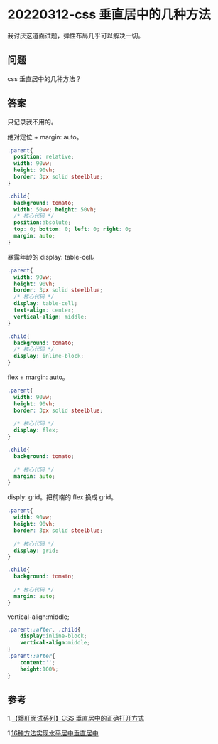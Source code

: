 # 20220312-css 垂直居中的几种方法

我讨厌这道面试题，弹性布局几乎可以解决一切。

## 问题

css 垂直居中的几种方法？

## 答案

只记录我不用的。

绝对定位 + margin: auto。

```CSS
.parent{
  position: relative;
  width: 90vw;
  height: 90vh;
  border: 3px solid steelblue;
}

.child{
  background: tomato;
  width: 50vw; height: 50vh;
  /* 核心代码 */
  position:absolute;
  top: 0; bottom: 0; left: 0; right: 0;
  margin: auto;
}
```

暴露年龄的 display: table-cell。

```CSS
.parent{
  width: 90vw;
  height: 90vh;
  border: 3px solid steelblue;
  /* 核心代码 */
  display: table-cell;
  text-align: center;
  vertical-align: middle;
}

.child{
  background: tomato;
  /* 核心代码 */
  display: inline-block;
}
```

flex + margin: auto。

```CSS
.parent{
  width: 90vw;
  height: 90vh;
  border: 3px solid steelblue;
  
  /* 核心代码 */
  display: flex;
}

.child{
  background: tomato;
  
  /* 核心代码 */
  margin: auto;
}
```

disply: grid。把前端的 flex 换成 grid。


```CSS
.parent{
  width: 90vw;
  height: 90vh;
  border: 3px solid steelblue;
  
  /* 核心代码 */
  display: grid;
}

.child{
  background: tomato;
  
  /* 核心代码 */
  margin: auto;
}
```

vertical-align:middle;

```CSS
.parent::after, .child{
    display:inline-block;
    vertical-align:middle;
}
.parent::after{
    content:'';
    height:100%;
}
```


## 参考

1.[【爆肝面试系列】CSS 垂直居中的正确打开方式](https://juejin.cn/post/6991465721565806605)

1.[16种方法实现水平居中垂直居中](http://louiszhai.github.io/2016/03/12/css-center/)







